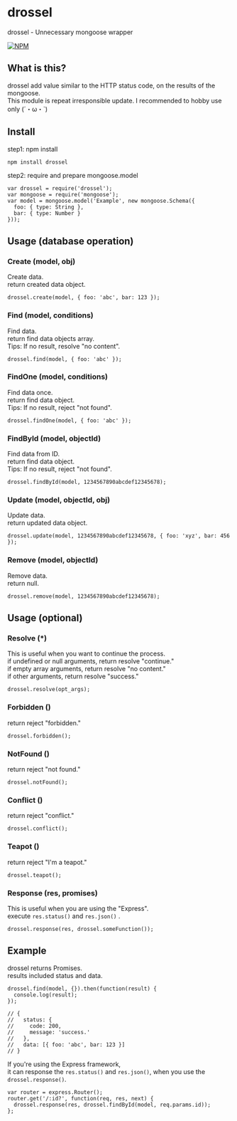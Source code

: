 # drossel
drossel - Unnecessary mongoose wrapper

[![NPM](https://nodei.co/npm/drossel.png)](https://nodei.co/npm/drossel/)

## What is this?
drossel add value similar to the HTTP status code, on the results of the mongoose.  
This module is repeat irresponsible update. I recommended to hobby use only (´・ω・`)  

## Install
step1: npm install
```
npm install drossel
```

step2: require and prepare mongoose.model
```
var drossel = require('drossel');
var mongoose = require('mongoose');
var model = mongoose.model('Example', new mongoose.Schema({
  foo: { type: String },
  bar: { type: Number }
}));
```

## Usage (database operation)

### Create (model, obj)
Create data.  
return created data object.
```
drossel.create(model, { foo: 'abc', bar: 123 });
```

### Find (model, conditions)
Find data.  
return find data objects array.  
Tips: If no result, resolve "no content".
```
drossel.find(model, { foo: 'abc' });
```

### FindOne (model, conditions)
Find data once.  
return find data object.  
Tips: If no result, reject "not found".
```
drossel.findOne(model, { foo: 'abc' });
```

### FindById (model, objectId)
Find data from ID.  
return find data object.  
Tips: If no result, reject "not found".
```
drossel.findById(model, 1234567890abcdef12345678);
```

### Update (model, objectId, obj)
Update data.  
return updated data object.
```
drossel.update(model, 1234567890abcdef12345678, { foo: 'xyz', bar: 456 });
```

### Remove (model, objectId)
Remove data.  
return null.
```
drossel.remove(model, 1234567890abcdef12345678);
```

## Usage (optional)

### Resolve (*)
This is useful when you want to continue the process.  
if undefined or null arguments, return resolve "continue."  
if empty array arguments, return resolve "no content."  
if other arguments, return resolve "success."
```
drossel.resolve(opt_args);
```

### Forbidden ()
return reject "forbidden."
```
drossel.forbidden();
```

### NotFound ()
return reject "not found."
```
drossel.notFound();
```

### Conflict ()
return reject "conflict."
```
drossel.conflict();
```

### Teapot ()
return reject "I'm a teapot."
```
drossel.teapot();
```

### Response (res, promises)
This is useful when you are using the "Express".  
execute `res.status()` and `res.json()` .
```
drossel.response(res, drossel.someFunction());
```

## Example
drossel returns Promises.  
results included status and data.
```
drossel.find(model, {}).then(function(result) {
  console.log(result);
});

// {
//   status: {
//     code: 200,
//     message: 'success.'
//   },
//   data: [{ foo: 'abc', bar: 123 }]
// }
```

If you're using the Express framework,  
it can response the `res.status()` and `res.json()`, when you use the `drossel.response()`.
```
var router = express.Router();
router.get('/:id?', function(req, res, next) {
  drossel.response(res, drossel.findById(model, req.params.id));
};
```
